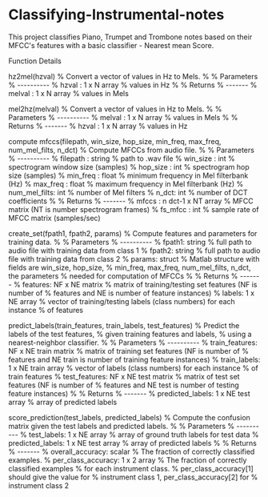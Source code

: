 # Classifying-Instrumental-notes
This project classifies Piano, Trumpet and Trombone notes based on their MFCC's features with a basic classifier - Nearest mean Score.

Function Details

hz2mel(hzval)
% Convert a vector of values in Hz to Mels.
%
% Parameters
% ----------
% hzval : 1 x N array
%  values in Hz
%
% Returns
% -------
% melval : 1 x N array
%  values in Mels


mel2hz(melval)
% Convert a vector of values in Hz to Mels.
%
% Parameters
% ----------
% melval : 1 x N array
%  values in Mels
%
% Returns
% -------
% hzval : 1 x N array
%  values in Hz


compute mfccs(filepath, win_size, hop_size, min_freq, max_freq, num_mel_filts, n_dct)
% Compute MFCCs from audio file.
%
% Parameters
% ----------
% filepath : string
%  path to .wav file
% win_size : int
%  spectrogram window size (samples)
% hop_size : int
%  spectrogram hop size (samples)
% min_freq : float
%  minimum frequency in Mel filterbank (Hz)
% max_freq : float
%  maximum frequency in Mel filterbank (Hz)
% num_mel_filts: int
%  number of Mel filters
% n_dct: int
%  number of DCT coefficients
%
% Returns
% -------
% mfccs : n dct-1 x NT array
%  MFCC matrix (NT is number spectrogram frames)
% fs_mfcc : int
%  sample rate of MFCC matrix (samples/sec)


create_set(fpath1, fpath2, params)
% Compute features and parameters for training data.
%
% Parameters
% ----------
% fpath1: string
%  full path to audio file with training data from class 1
% fpath2: string
%  full path to audio file with training data from class 2
% params: struct
%  Matlab structure with fields are win_size, hop_size,
%  min_freq, max_freq, num_mel_filts, n_dct, the parameters
%  needed for computation of MFCCs
%
% Returns
% -------
% features: NF x NE matrix
%  matrix of training/testing set features (NF is number of
%  features and NE is number of feature instances)
% labels: 1 x NE array
%  vector of training/testing labels (class numbers) for each instance
%  of features

predict_labels(train_features, train_labels, test_features)
% Predict the labels of the test features,
% given training features and labels,
% using a nearest-neighbor classifier.
%
% Parameters
% ----------
% train_features: NF x NE train matrix
%  matrix of training set features (NF is number of
%  features and NE train is number of training feature instances)
% train_labels: 1 x NE train array
%  vector of labels (class numbers) for each instance
%  of train features
% test_features: NF x NE test matrix
%  matrix of test set features (NF is number of
%  features and NE test is number of testing feature instances)
%
% Returns
% -------
% predicted_labels: 1 x NE test array
%   array of predicted labels

score_prediction(test_labels, predicted_labels)
% Compute the confusion matrix given the test labels and predicted labels.
%
% Parameters
% ----------
% test_labels: 1 x NE array
%  array of ground truth labels for test data
% predicted_labels: 1 x NE test array
%  array of predicted labels
%
% Returns
% -------
% overall_accuracy: scalar
%  The fraction of correctly classified examples.
% per_class_accuracy: 1 x 2 array
%  The fraction of correctly classified examples
%  for each instrument class.
%  per_class_accuracy[1] should give the value for
%  instrument class 1, per_class_accuracy[2] for
%  instrument class 2
